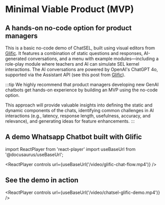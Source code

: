 # Minimal Viable Product (MVP)

## A hands-on no-code option for product managers

This is a basic no-code demo of ChatSEL, built using visual editors from [Glific](https://glific.org). It features a combination of static questions and responses, AI-generated conversations, and a menu with example modules—including a role-play module where teachers and AI can simulate SEL kernel interactions. The AI conversations are powered by OpenAI's ChatGPT 4o, supported via the Assistant API (see this post from [Glific](https://glific.org/chatgpt-unleashed-journey-to-production-and-preparing-for-launch-on-glific/)).

:::tip
We highly recommend that product managers developing new GenAI chatbots get hands-on experience by building an MVP using the no-code option. 

This approach will provide valuable insights into defining the static and dynamic components of the chats, identifying common challenges in AI interactions (e.g., latency, response length, usefulness, accuracy, and relevance), and generating ideas for feature enhancements.
:::

## A demo Whatsapp Chatbot built with Glific

import ReactPlayer from 'react-player'
import useBaseUrl from '@docusaurus/useBaseUrl';

<ReactPlayer controls url={useBaseUrl('/video/glific-chat-flow.mp4')} />


## See the demo in action

<ReactPlayer controls url={useBaseUrl('/video/chatsel-glific-demo.mp4')} />